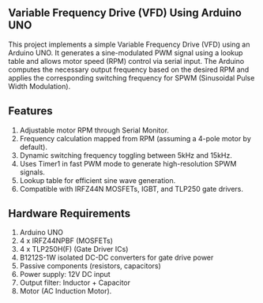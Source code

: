 ## Variable Frequency Drive (VFD) Using Arduino UNO
This project implements a simple Variable Frequency Drive (VFD) using an Arduino UNO. It generates a sine-modulated PWM signal using a lookup table and allows motor speed (RPM) control via serial input. The Arduino computes the necessary output frequency based on the desired RPM and applies the corresponding switching frequency for SPWM (Sinusoidal Pulse Width Modulation).

## Features
1. Adjustable motor RPM through Serial Monitor.
2. Frequency calculation mapped from RPM (assuming a 4-pole motor by default).
3. Dynamic switching frequency toggling between 5kHz and 15kHz.
4. Uses Timer1 in fast PWM mode to generate high-resolution SPWM signals.
5. Lookup table for efficient sine wave generation.
6. Compatible with IRFZ44N MOSFETs, IGBT, and TLP250 gate drivers.

## Hardware Requirements
1. Arduino UNO
2. 4 x IRFZ44NPBF (MOSFETs)
3. 4 x TLP250H(F) (Gate Driver ICs)
4. B1212S-1W isolated DC-DC converters for gate drive power
5. Passive components (resistors, capacitors)
6. Power supply: 12V DC input
7. Output filter: Inductor + Capacitor
8. Motor (AC Induction Motor).
